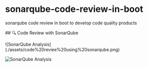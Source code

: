 # sonarqube-code-review-in-boot

sonarqube code review in boot to develop code quality products



\## 🔍 Code Review with SonarQube



!\[SonarQube Analysis](./assets/code%20reviee%20using%20sonarqube.png)

![SonarQube Analysis](./assets/code%20review%20using%20sonarqube.png)



